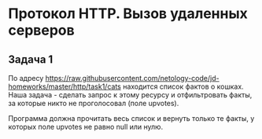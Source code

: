 # Протокол HTTP. Вызов удаленных серверов

## Задача 1

По адресу https://raw.githubusercontent.com/netology-code/jd-homeworks/master/http/task1/cats находится список фактов о кошках. Наша задача - сделать запрос к этому ресурсу и отфильтровать факты, за которые никто не проголосовал (поле upvotes).

Программа должна прочитать весь список и вернуть только те факты, у которых поле upvotes не равно null или нулю.